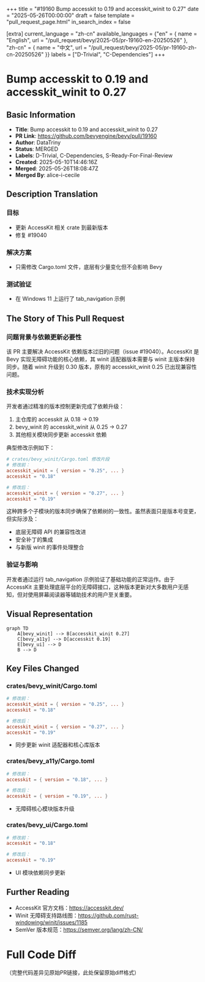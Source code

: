 +++
title = "#19160 Bump accesskit to 0.19 and accesskit_winit to 0.27"
date = "2025-05-26T00:00:00"
draft = false
template = "pull_request_page.html"
in_search_index = false

[extra]
current_language = "zh-cn"
available_languages = {"en" = { name = "English", url = "/pull_request/bevy/2025-05/pr-19160-en-20250526" }, "zh-cn" = { name = "中文", url = "/pull_request/bevy/2025-05/pr-19160-zh-cn-20250526" }}
labels = ["D-Trivial", "C-Dependencies"]
+++

# Bump accesskit to 0.19 and accesskit_winit to 0.27

## Basic Information
- **Title**: Bump accesskit to 0.19 and accesskit_winit to 0.27
- **PR Link**: https://github.com/bevyengine/bevy/pull/19160
- **Author**: DataTriny
- **Status**: MERGED
- **Labels**: D-Trivial, C-Dependencies, S-Ready-For-Final-Review
- **Created**: 2025-05-10T14:46:16Z
- **Merged**: 2025-05-26T18:08:47Z
- **Merged By**: alice-i-cecile

## Description Translation
### 目标
- 更新 AccessKit 相关 crate 到最新版本
- 修复 #19040

### 解决方案
- 只需修改 Cargo.toml 文件，底层有少量变化但不会影响 Bevy

### 测试验证
- 在 Windows 11 上运行了 tab_navigation 示例

## The Story of This Pull Request

### 问题背景与依赖更新必要性
该 PR 主要解决 AccessKit 依赖版本过旧的问题（issue #19040）。AccessKit 是 Bevy 实现无障碍功能的核心依赖，其 winit 适配器版本需要与 winit 主版本保持同步。随着 winit 升级到 0.30 版本，原有的 accesskit_winit 0.25 已出现兼容性问题。

### 技术实现分析
开发者通过精准的版本控制更新完成了依赖升级：
1. 主仓库的 accesskit 从 0.18 → 0.19
2. bevy_winit 的 accesskit_winit 从 0.25 → 0.27
3. 其他相关模块同步更新 accesskit 依赖

典型修改示例如下：

```toml
# crates/bevy_winit/Cargo.toml 修改片段
# 修改前：
accesskit_winit = { version = "0.25", ... }
accesskit = "0.18"

# 修改后：
accesskit_winit = { version = "0.27", ... }
accesskit = "0.19"
```

这种跨多个子模块的版本同步确保了依赖树的一致性。虽然表面只是版本号变更，但实际涉及：
- 底层无障碍 API 的兼容性改进
- 安全补丁的集成
- 与新版 winit 的事件处理整合

### 验证与影响
开发者通过运行 tab_navigation 示例验证了基础功能的正常运作。由于 AccessKit 主要处理底层平台的无障碍接口，这种版本更新对大多数用户无感知，但对使用屏幕阅读器等辅助技术的用户至关重要。

## Visual Representation

```mermaid
graph TD
    A[bevy_winit] --> B[accesskit_winit 0.27]
    C[bevy_a11y] --> D[accesskit 0.19]
    E[bevy_ui] --> D
    B --> D
```

## Key Files Changed

### crates/bevy_winit/Cargo.toml
```toml
# 修改前：
accesskit_winit = { version = "0.25", ... }
accesskit = "0.18"

# 修改后：
accesskit_winit = { version = "0.27", ... }
accesskit = "0.19"
```
- 同步更新 winit 适配器和核心库版本

### crates/bevy_a11y/Cargo.toml
```toml
# 修改前：
accesskit = { version = "0.18", ... }

# 修改后：
accesskit = { version = "0.19", ... }
```
- 无障碍核心模块版本升级

### crates/bevy_ui/Cargo.toml
```toml
# 修改前：
accesskit = "0.18"

# 修改后：
accesskit = "0.19"
```
- UI 模块依赖同步更新

## Further Reading
- AccessKit 官方文档：https://accesskit.dev/
- Winit 无障碍支持路线图：https://github.com/rust-windowing/winit/issues/1185
- SemVer 版本规范：https://semver.org/lang/zh-CN/

# Full Code Diff
（完整代码差异见原始PR链接，此处保留原始diff格式）